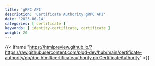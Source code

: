 ```yaml
---
title: 'gRPC API'
description: 'Certificate Authority gRPC API'
date: '2023-06-14'
categories: [ certificate ]
keywords: [ identity-certificate, certificate ]
weight: 20
---
```


{{<
iframe "<https://htmlpreview.github.io/?https://raw.githubusercontent.com/plgd-dev/hub/main/certificate-authority/pb/doc.html#certificateauthority.pb.CertificateAuthority>" >}}
